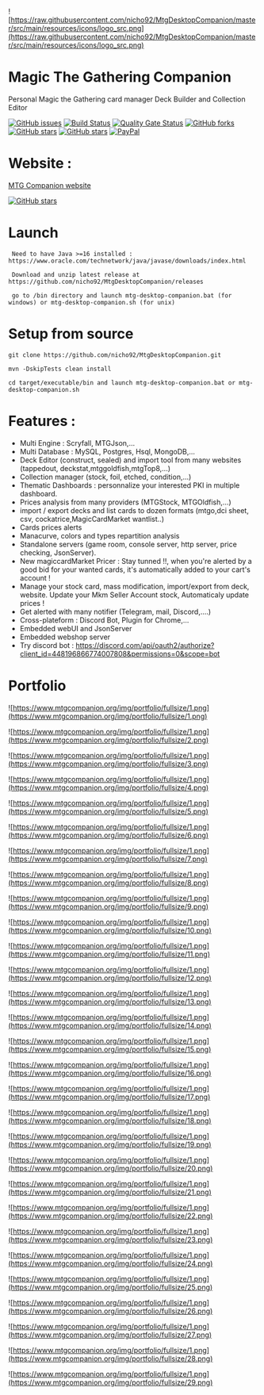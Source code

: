 ![https://raw.githubusercontent.com/nicho92/MtgDesktopCompanion/master/src/main/resources/icons/logo_src.png](https://raw.githubusercontent.com/nicho92/MtgDesktopCompanion/master/src/main/resources/icons/logo_src.png)

# Magic The Gathering Companion
Personal Magic the Gathering card manager Deck Builder and Collection Editor

[![GitHub issues](https://img.shields.io/github/issues/nicho92/MtgDesktopCompanion.svg)](https://github.com/nicho92/MtgDesktopCompanion/issues)
[![Build Status](https://travis-ci.org/nicho92/MtgDesktopCompanion.svg?branch=master)](https://travis-ci.org/nicho92/MtgDesktopCompanion)
[![Quality Gate Status](https://sonarcloud.io/api/project_badges/measure?project=org.magic%3Amagic-api&metric=alert_status)](https://sonarcloud.io/dashboard?id=org.magic%3Amagic-api)
[![GitHub forks](https://img.shields.io/github/forks/nicho92/MtgDesktopCompanion.svg)](https://github.com/nicho92/MtgDesktopCompanion/network)
[![GitHub stars](https://img.shields.io/github/stars/nicho92/MtgDesktopCompanion.svg)](https://github.com/nicho92/MtgDesktopCompanion/stargazers)
[![GitHub stars](https://img.shields.io/twitter/url/https/shields.io.svg?style=social)](https://twitter.com/mtgdesktopcomp1)
[![PayPal](https://img.shields.io/static/v1.svg?label=PayPal&message=Support%20MTGCompanion&color=Blue&logo=paypal)](https://www.paypal.me/nicolaspihen)


# Website : 
[MTG Companion website](https://www.MtgCompanion.org/)

[![GitHub stars](https://img.shields.io/badge/download-2.26-green.svg)](https://github.com/nicho92/MtgDesktopCompanion/releases/)

# Launch
```
 Need to have Java >=16 installed : https://www.oracle.com/technetwork/java/javase/downloads/index.html

 Download and unzip latest release at https://github.com/nicho92/MtgDesktopCompanion/releases

 go to /bin directory and launch mtg-desktop-companion.bat (for windows) or mtg-desktop-companion.sh (for unix)
```

# Setup from source
```
git clone https://github.com/nicho92/MtgDesktopCompanion.git

mvn -DskipTests clean install

cd target/executable/bin and launch mtg-desktop-companion.bat or mtg-desktop-companion.sh

```

# Features :

- Multi Engine : Scryfall, MTGJson,...
- Multi Database : MySQL, Postgres, Hsql, MongoDB,...
- Deck Editor (construct, sealed) and import tool from many websites (tappedout, deckstat,mtggoldfish,mtgTop8,...)
- Collection manager (stock, foil, etched, condition,...) 
- Thematic Dashboards : personnalize your interested PKI in multiple dashboard.
- Prices analysis from many providers  (MTGStock, MTGOldfish,...)
- import / export decks and list cards to dozen formats (mtgo,dci sheet, csv, cockatrice,MagicCardMarket wantlist..) 
- Cards prices alerts
- Manacurve, colors and types repartition analysis
- Standalone servers (game room, console server, http server, price checking, JsonServer).
- New magiccardMarket Pricer : Stay tunned !!,  when you're alerted by a good bid for your wanted cards, it's automatically added to your cart's account ! 
- Manage your stock card, mass modification, import/export from deck, website. Update your Mkm Seller Account stock, Automaticaly update prices !
- Get alerted with many notifier (Telegram, mail, Discord,....) 
- Cross-plateform : Discord Bot, Plugin for Chrome,...
- Embedded webUI and JsonServer
- Embedded webshop server
- Try discord bot : https://discord.com/api/oauth2/authorize?client_id=448196866774007808&permissions=0&scope=bot


# Portfolio

![https://www.mtgcompanion.org/img/portfolio/fullsize/1.png](https://www.mtgcompanion.org/img/portfolio/fullsize/1.png)

![https://www.mtgcompanion.org/img/portfolio/fullsize/1.png](https://www.mtgcompanion.org/img/portfolio/fullsize/2.png)

![https://www.mtgcompanion.org/img/portfolio/fullsize/1.png](https://www.mtgcompanion.org/img/portfolio/fullsize/3.png)

![https://www.mtgcompanion.org/img/portfolio/fullsize/1.png](https://www.mtgcompanion.org/img/portfolio/fullsize/4.png)

![https://www.mtgcompanion.org/img/portfolio/fullsize/1.png](https://www.mtgcompanion.org/img/portfolio/fullsize/5.png)

![https://www.mtgcompanion.org/img/portfolio/fullsize/1.png](https://www.mtgcompanion.org/img/portfolio/fullsize/6.png)

![https://www.mtgcompanion.org/img/portfolio/fullsize/1.png](https://www.mtgcompanion.org/img/portfolio/fullsize/7.png)

![https://www.mtgcompanion.org/img/portfolio/fullsize/1.png](https://www.mtgcompanion.org/img/portfolio/fullsize/8.png)

![https://www.mtgcompanion.org/img/portfolio/fullsize/1.png](https://www.mtgcompanion.org/img/portfolio/fullsize/9.png)

![https://www.mtgcompanion.org/img/portfolio/fullsize/1.png](https://www.mtgcompanion.org/img/portfolio/fullsize/10.png)

![https://www.mtgcompanion.org/img/portfolio/fullsize/1.png](https://www.mtgcompanion.org/img/portfolio/fullsize/11.png)

![https://www.mtgcompanion.org/img/portfolio/fullsize/1.png](https://www.mtgcompanion.org/img/portfolio/fullsize/12.png)

![https://www.mtgcompanion.org/img/portfolio/fullsize/1.png](https://www.mtgcompanion.org/img/portfolio/fullsize/13.png)

![https://www.mtgcompanion.org/img/portfolio/fullsize/1.png](https://www.mtgcompanion.org/img/portfolio/fullsize/14.png)

![https://www.mtgcompanion.org/img/portfolio/fullsize/1.png](https://www.mtgcompanion.org/img/portfolio/fullsize/15.png)

![https://www.mtgcompanion.org/img/portfolio/fullsize/1.png](https://www.mtgcompanion.org/img/portfolio/fullsize/16.png)

![https://www.mtgcompanion.org/img/portfolio/fullsize/1.png](https://www.mtgcompanion.org/img/portfolio/fullsize/17.png)

![https://www.mtgcompanion.org/img/portfolio/fullsize/1.png](https://www.mtgcompanion.org/img/portfolio/fullsize/18.png)

![https://www.mtgcompanion.org/img/portfolio/fullsize/1.png](https://www.mtgcompanion.org/img/portfolio/fullsize/19.png)

![https://www.mtgcompanion.org/img/portfolio/fullsize/1.png](https://www.mtgcompanion.org/img/portfolio/fullsize/20.png)

![https://www.mtgcompanion.org/img/portfolio/fullsize/1.png](https://www.mtgcompanion.org/img/portfolio/fullsize/21.png)

![https://www.mtgcompanion.org/img/portfolio/fullsize/1.png](https://www.mtgcompanion.org/img/portfolio/fullsize/22.png)

![https://www.mtgcompanion.org/img/portfolio/fullsize/1.png](https://www.mtgcompanion.org/img/portfolio/fullsize/23.png)

![https://www.mtgcompanion.org/img/portfolio/fullsize/1.png](https://www.mtgcompanion.org/img/portfolio/fullsize/24.png)

![https://www.mtgcompanion.org/img/portfolio/fullsize/1.png](https://www.mtgcompanion.org/img/portfolio/fullsize/25.png)

![https://www.mtgcompanion.org/img/portfolio/fullsize/1.png](https://www.mtgcompanion.org/img/portfolio/fullsize/26.png)

![https://www.mtgcompanion.org/img/portfolio/fullsize/1.png](https://www.mtgcompanion.org/img/portfolio/fullsize/27.png)

![https://www.mtgcompanion.org/img/portfolio/fullsize/1.png](https://www.mtgcompanion.org/img/portfolio/fullsize/28.png)

![https://www.mtgcompanion.org/img/portfolio/fullsize/1.png](https://www.mtgcompanion.org/img/portfolio/fullsize/29.png)


